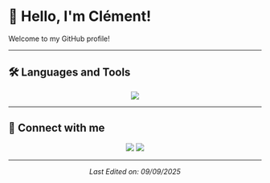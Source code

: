 # 👋 Hello, I'm Clément!  

Welcome to my GitHub profile!  

---

## 🛠️ Languages and Tools

<p align="center">
  <img src="https://skillicons.dev/icons?i=python,java,cpp,c,js,php,html,css,nodejs,postgres,mongodb,figma,vscode,docker" />
</p>

---

## 🤝 Connect with me

<p align="center">
  <a href="mailto:clementnoel62@gmail.com"><img src="https://img.shields.io/badge/Gmail-D14836?style=for-the-badge&logo=gmail&logoColor=white"></a>
  <a href="www.linkedin.com/in/clément-noël-579071314"><img src="https://img.shields.io/badge/LinkedIn-0077B5?style=for-the-badge&logo=linkedin&logoColor=white"></a>
</p>

---

<p align="center">
  <i>Last Edited on: 09/09/2025</i>
</p>
